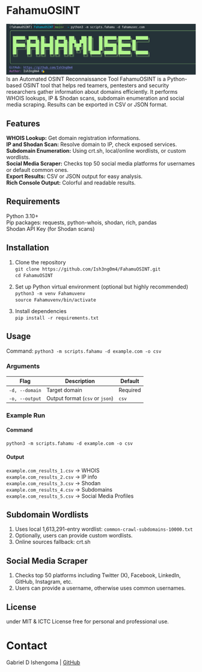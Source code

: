 # FahamuOSINT
![FahamuOSINT Logo](https://github.com/Ish3ng0m4/FahamuOSINT/blob/4e024ed8b477b9b60c4ddf2588049c1affecba55/FahamuOSINT%20Logo.png)
Is an Automated OSINT Reconnaissance Tool
FahamuOSINT is a Python-based OSINT tool that helps red teamers, pentesters and security researchers gather information about domains efficiently. It performs WHOIS lookups, IP & Shodan scans, subdomain enumeration and social media scraping. Results can be exported in CSV or JSON format.


## Features
<b>WHOIS Lookup:</b> Get domain registration informations.<br>
<b>IP and Shodan Scan:</b> Resolve domain to IP, check exposed services.<br>
<b>Subdomain Enumeration:</b> Using crt.sh, local/online wordlists, or custom wordlists.<br>
<b>Social Media Scraper:</b> Checks top 50 social media platforms for usernames or default common ones.<br>
<b>Export Results:</b> CSV or JSON output for easy analysis.<br>
<b>Rich Console Output:</b> Colorful and readable results.


## Requirements
Python 3.10+ <br>
Pip packages: requests, python-whois, shodan, rich, pandas <br>
Shodan API Key (for Shodan scans)


## Installation
1. Clone the repository <br>
   `git clone https://github.com/Ish3ng0m4/FahamuOSINT.git` <br>
    `cd FahamuOSINT`

3. Set up Python virtual environment (optional but highly recommended) <br>
   `python3 -m venv Fahamuvenv` <br>
   `source Fahamuvenv/bin/activate`

3. Install dependencies <br>
   `pip install -r requirements.txt`


## Usage <br>
Command: `python3 -m scripts.fahamu -d example.com -o csv`

### Arguments
| Flag           | Description                     | Default  |
| -------------- | ------------------------------- | -------- |
| `-d, --domain` | Target domain                   | Required |
| `-o, --output` | Output format (`csv` or `json`) | `csv`    |



### Example Run
#### Command
`python3 -m scripts.fahamu -d example.com -o csv`

#### Output
`example.com_results_1.csv` → WHOIS <br>
`example.com_results_2.csv` → IP info <br>
`example.com_results_3.csv` → Shodan <br>
`example.com_results_4.csv` → Subdomains <br>
`example.com_results_5.csv` → Social Media Profiles


## Subdomain Wordlists
1. Uses local 1,613,291-entry wordlist: `common-crawl-subdomains-10000.txt`
2. Optionally, users can provide custom wordlists.
3. Online sources fallback: crt.sh


## Social Media Scraper
1. Checks top 50 platforms including Twitter (X), Facebook, LinkedIn, GitHub, Instagram, etc.
2. Users can provide a username, otherwise uses common usernames.


## License
under MIT & ICTC License free for personal and professional use.


# Contact
Gabriel D Ishengoma | <a href="https://github.com/Ish3ng0m4">GitHub</a>
